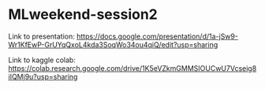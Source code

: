 # MLweekend-session2
Link to presentation: https://docs.google.com/presentation/d/1a-jSw9-Wr1KfEwP-GrUYqQxoL4kda3SoqWo34ou4qiQ/edit?usp=sharing


Link to kaggle colab: https://colab.research.google.com/drive/1K5eVZkmGMMSIOUCwU7Vcseig8iIQMj9u?usp=sharing
